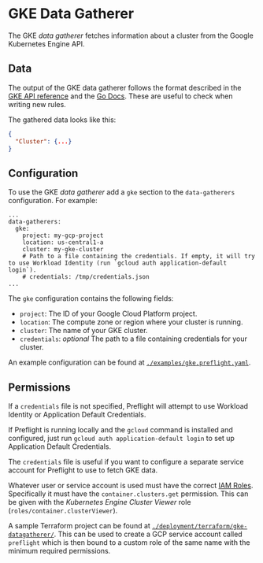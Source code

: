 # GKE Data Gatherer

The GKE *data gatherer* fetches information about a cluster 
from the Google Kubernetes Engine API.

## Data

The output of the GKE data gatherer follows the format described in the
[GKE API reference](https://cloud.google.com/kubernetes-engine/docs/reference/rest/v1beta1/projects.locations.clusters#Cluster)
and the [Go Docs](https://godoc.org/google.golang.org/api/container/v1#Cluster).
These are useful to check when writing new rules.

The gathered data looks like this:

```json
{
  "Cluster": {...}
}
```

## Configuration

To use the GKE *data gatherer* add a `gke` section to the 
`data-gatherers` configuration. 
For example:

```
...
data-gatherers:
  gke:
    project: my-gcp-project
    location: us-central1-a
    cluster: my-gke-cluster
    # Path to a file containing the credentials. If empty, it will try to use Workload Identity (run `gcloud auth application-default login`).
    # credentials: /tmp/credentials.json
...
```

The `gke` configuration contains the following fields:

- `project`: The ID of your Google Cloud Platform project.
- `location`: The compute zone or region where your cluster is running.
- `cluster`: The name of your GKE cluster.
- `credentials`: *optional* The path to a file containing credentials for your cluster.
  
An example configuration can be found at
[`./examples/gke.preflight.yaml`](./examples/gke.preflight.yaml).

## Permissions

If a `credentials` file is not specified,
Preflight will attempt to use Workload Identity or Application Default Credentials.

If Preflight is running locally
and the `gcloud` command is installed and configured,
just run `gcloud auth application-default login` to set up
Application Default Credentials.

The `credentials` file is useful if you want to configure
a separate service account for Preflight to use to fetch GKE data.

Whatever user or service account is used must have the correct
[IAM Roles](https://cloud.google.com/kubernetes-engine/docs/how-to/iam).
Specifically it must have the `container.clusters.get` permission.
This can be given with the _Kubernetes Engine Cluster Viewer_ role
(`roles/container.clusterViewer`).

A sample Terraform project can be found at
[`./deployment/terraform/gke-datagatherer/`](deployment/terraform/gke-datagatherer).
This can be used to create a GCP service account called `preflight` which
is then bound to a custom role of the same name
with the minimum required permissions.
